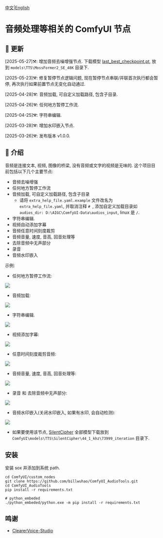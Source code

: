 [中文](README-CN.md)|[English](README.md)

# 音频处理等相关的 ComfyUI 节点

## 📣 更新

[2025-05-27]⚒️: 增加音频去噪增强节点. 下载模型 [last_best_checkpoint.pt](https://huggingface.co/alibabasglab/MossFormer2_SE_48K/blob/main/last_best_checkpoint.pt), 放到 `models\TTS\MossFormer2_SE_48K` 目录下.

[2025-05-23]⚒️: 修复暂停节点逻辑问题, 现在暂停节点串联/并联首次执行都会暂停, 再次执行如果前置节点无变化自动通过. 

[2025-04-28]⚒️: 音频加载, 可自定义加载路径, 包含子目录. 

[2025-04-26]⚒️: 任何地方暂停工作流. 

[2025-04-25]⚒️: 字符串编辑. 

[2025-03-28]⚒️: 增加水印嵌入节点. 

[2025-03-26]⚒️: 发布版本 v1.0.0. 

## 📖 介绍

音频是连接文本, 视频, 图像的桥梁, 没有音频或文字的视频是无味的. 这个项目目前包括以下几个主要节点:
- 音频去噪增强
- 任何地方暂停工作流
- 音频加载, 可自定义加载路径, 包含子目录
  - 请将 `extra_help_file.yaml.example` 文件改名为 `extra_help_file.yaml`, 并取消注释 `# `, 添加自定义加载目录如 `audios_dir: D:\AIGC\ComfyUI-Data\audios_input`, linux 是 `/`.
- 字符串编辑. 
- 视频自动添加字幕
- 音频任意时间刻度裁剪
- 音频音量, 速度, 音高, 回音处理等
- 去除音频中无声部分
- 录音
- 音频水印嵌入

示例:

- 任何地方暂停工作流:

![](https://github.com/billwuhao/ComfyUI_AudioTools/blob/main/images/20250426115357.png)

- 音频加载:

![](https://github.com/billwuhao/ComfyUI_AudioTools/blob/main/images/2025-04-28_00-34-19.png)

- 字符串编辑.

![](https://github.com/billwuhao/ComfyUI_AudioTools/blob/main/images/2025-05-27_16-35-09.png)

- 视频添加字幕:

![](https://github.com/billwuhao/ComfyUI_AudioTools/blob/main/images/2025-03-25_14-00-28.png)

- 任意时间刻度裁剪音频:

![](https://github.com/billwuhao/ComfyUI_AudioTools/blob/main/images/2025-03-25_13-14-52.png)

- 音频音量, 速度, 音高, 回音处理等:

![](https://github.com/billwuhao/ComfyUI_AudioTools/blob/main/images/2025-03-25_13-02-40.png)

- 录音 和 去除音频中无声部分:

![](https://github.com/billwuhao/ComfyUI_AudioTools/blob/main/images/2025-03-25_13-20-30.png)

- 音频水印嵌入(关闭水印嵌入, 如果有水印, 会自动检测):

![](https://github.com/billwuhao/ComfyUI_AudioTools/blob/main/images/2025-03-28_22-18-04.png)

  - 如果要使用该节点, [SilentCipher](https://huggingface.co/Sony/SilentCipher/tree/main/44_1_khz/73999_iteration) 全部模型下载放到 `ComfyUI\models\TTS\SilentCipher\44_1_khz\73999_iteration` 目录下.

## 安装

安装 sox 并添加到系统 path.

```
cd ComfyUI/custom_nodes
git clone https://github.com/billwuhao/ComfyUI_AudioTools.git
cd ComfyUI_AudioTools
pip install -r requirements.txt

# python_embeded
./python_embeded/python.exe -m pip install -r requirements.txt
```

## 鸣谢

- [ClearerVoice-Studio](https://github.com/modelscope/ClearerVoice-Studio)